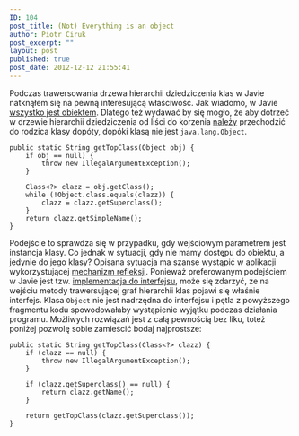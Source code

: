 ```yaml
---
ID: 104
post_title: (Not) Everything is an object
author: Piotr Ciruk
post_excerpt: ""
layout: post
published: true
post_date: 2012-12-12 21:55:41
---
```

Podczas trawersowania drzewa hierarchii dziedziczenia klas w Javie natknąłem się na pewną interesującą właściwość.
Jak wiadomo, w Javie <a href="http://www.javaworld.com/javaworld/jw-09-2000/jw-0908-eckelobjects.html" title="wszystko jest obiektem" target="_blank">wszystko jest obiektem</a>. Dlatego też wydawać by się mogło, że aby dotrzeć w drzewie hierarchii dziedziczenia od liści do korzenia <a href="http://stackoverflow.com/a/5679311" title="należy" target="_blank">należy</a> przechodzić do rodzica klasy dopóty, dopóki klasą nie jest `java.lang.Object`.
```
public static String getTopClass(Object obj) {
	if obj == null) {
		throw new IllegalArgumentException();
	}
	
	Class<?> clazz = obj.getClass();
	while (!Object.class.equals(clazz)) {
		clazz = clazz.getSuperclass();
	}
	return clazz.getSimpleName();
}
```

Podejście to sprawdza się w przypadku, gdy wejściowym parametrem jest instancja klasy. Co jednak w sytuacji, gdy nie mamy dostępu do obiektu, a jedynie do jego klasy? Opisana sytuacja ma szanse wystąpić w aplikacji wykorzystującej <a href="http://docs.oracle.com/javase/tutorial/reflect/index.html" title="mechanizm refleksji" target="_blank">mechanizm refleksji</a>. Ponieważ preferowanym podejściem w Javie jest tzw. <a href="http://stackoverflow.com/questions/147468/why-should-the-interface-for-a-java-class-be-prefered" target="_blank">implementacja do interfejsu</a>, może się zdarzyć, że na wejściu metody trawersującej graf hierarchii klas pojawi się właśnie interfejs. Klasa `Object` nie jest nadrzędna do interfejsu i pętla z powyższego fragmentu kodu spowodowałaby wystąpienie wyjątku podczas działania programu.
Możliwych rozwiązań jest z całą pewnością bez liku, toteż poniżej pozwolę sobie zamieścić bodaj najprostsze:
```
public static String getTopClass(Class<?> clazz) {
	if (clazz == null) {
		throw new IllegalArgumentException();
	}
	
	if (clazz.getSuperclass() == null) {
		return clazz.getName();
	}
	
	return getTopClass(clazz.getSuperclass());
}
```